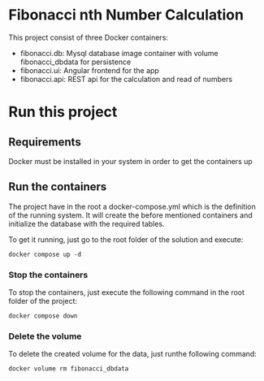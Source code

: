 # Fibonacci nth Number Calculation

This project consist of three Docker containers:
* fibonacci.db: Mysql database image container with volume fibonacci_dbdata for persistence
* fibonacci.ui: Angular frontend for the app
* fibonacci.api: REST api for the calculation and read of numbers

# Run this project

## Requirements
Docker must be installed in your system in order to get the containers up

## Run the containers
The project have in the root a docker-compose.yml which is the definition of the running system. It will create the before mentioned containers and initialize the database with
the required tables.

To get it running, just go to the root folder of the solution and execute:
```
docker compose up -d
```

### Stop the containers
To stop the containers, just execute the following command in the root folder of the project:
```
docker compose down
```

### Delete the volume
To delete the created volume for the data, just runthe following command:
```
docker volume rm fibonacci_dbdata
```
